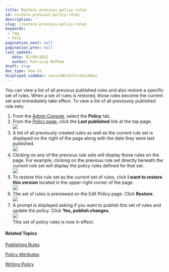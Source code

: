 ```yaml
---
title: Restore previous policy rules
id: restore-previous-policy-rules
description: ''
slug: /restore-previous-policy-rules
keywords: 
 - faq
 - help
pagination_next: null
pagination_prev: null
last_update: 
   date: 02/08/2022
   author: Patricia McPhee
draft: true
doc_type: how-to
displayed_sidebar: secureWorkforceSidebar
--- 
```



You can view a list of all previous published rules and also restore a specific set of rules. When a set of rules is restored, those rules become the current set and immediately take effect. To view a list of all previously published rule sets:

1.  From the [Admin Console](/docs/secure-work/workforce-settings/admin-console/admin-console-login), select the **Policy** tab.
2.  From the [Policy page](/docs/secure-work/workforce-settings/policy/policy-writing/writing-policy#creating-rules), click the **Last published** link at the top page.  
    ![](/images/pol_restore_previous_rules.png)
3.  A list of all previously created rules as well as the current rule set is displayed on the right of the page along with the date they were last published.  
    ![](/images/pol_version_history.png)
4.  Clicking on any of the previous rule sets will display those rules on the page. For example, clicking on the previous rule set directly beneath the current rule set will display the policy rules defined for that set.  
    ![](/images/pol_previous_rules.png)
5.  To restore this rule set as the current set of rules, click **I want to restore this version** located in the upper-right corner of the page.  
    ![](/images/pol_restore_this_version.png)
6.  The set of rules is previewed on the Edit Policy page. Click **Restore**.   
    ![](/images/pol_restore_version.png)
7.  A prompt is displayed asking if you want to publish this set of rules and update the policy. Click **Yes, publish changes**.  
    ![](/images/pol_publish_changes.png)  
    This set of policy rules is now in effect.

#### Related Topics

[Publishing Rules](/docs/secure-work/workforce-settings/policy/policy-publish-rules/publishing-rules)

[Policy Attributes](/docs/secure-work/workforce-settings/policy/policy-writing/policy-attributes)

[Writing Policy](/docs/secure-work/workforce-settings/policy/policy-writing/writing-policy)